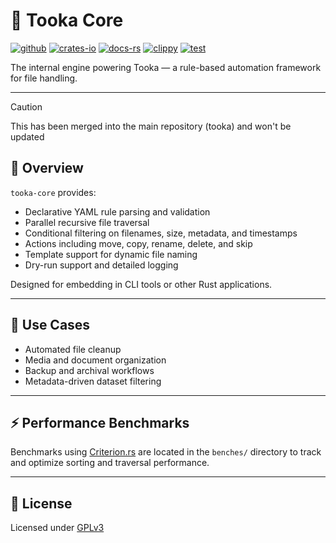 # 🧩 Tooka Core

[![github]](https://github.com/tooka-org/core)
[![crates-io]](https://crates.io/crates/tooka-core)
[![docs-rs]](https://docs.rs/tooka_core)
[![clippy]](https://github.com/tooka-org/core/actions/workflows/clippy.yml)
[![test]](https://github.com/tooka-org/core/actions/workflows/test.yml)

[github]: https://img.shields.io/badge/github-8da0cb?style=for-the-badge&labelColor=555555&logo=github
[crates-io]: https://img.shields.io/badge/crates.io-fc8d62?style=for-the-badge&labelColor=555555&logo=rust
[docs-rs]: https://img.shields.io/badge/docs.rs-66c2a5?style=for-the-badge&labelColor=555555&logo=docs.rs
[clippy]: https://img.shields.io/github/actions/workflow/status/tooka-org/core/clippy.yml?label=Clippy&logo=rust&style=for-the-badge&labelColor=555555
[test]: https://img.shields.io/github/actions/workflow/status/tooka-org/core/test.yml?label=Tests&logo=githubactions&style=for-the-badge&labelColor=555555

The internal engine powering Tooka — a rule-based automation framework for file handling.

---

> [!CAUTION]
> This has been merged into the main repository (tooka) and won't be updated

## 🧭 Overview

`tooka-core` provides:

* Declarative YAML rule parsing and validation
* Parallel recursive file traversal
* Conditional filtering on filenames, size, metadata, and timestamps
* Actions including move, copy, rename, delete, and skip
* Template support for dynamic file naming
* Dry-run support and detailed logging

Designed for embedding in CLI tools or other Rust applications.

---

## 🚀 Use Cases

* Automated file cleanup
* Media and document organization
* Backup and archival workflows
* Metadata-driven dataset filtering

---

## ⚡ Performance Benchmarks

Benchmarks using [Criterion.rs](https://github.com/bheisler/criterion.rs) are located in the `benches/` directory to track and optimize sorting and traversal performance.

---

## 📜 License

Licensed under [GPLv3](LICENSE)
